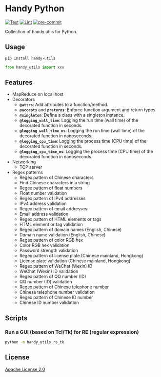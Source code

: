 # Handy Python

[![Test](https://github.com/leven-cn/handy.py/actions/workflows/test.yml/badge.svg)](https://github.com/leven-cn/handy.py/actions/workflows/test.yml)
[![Lint](https://github.com/leven-cn/handy.py/actions/workflows/lint.yml/badge.svg)](https://github.com/leven-cn/handy.py/actions/workflows/lint.yml)
[![pre-commit](https://img.shields.io/badge/pre--commit-enabled-brightgreen?logo=pre-commit&logoColor=white)](https://github.com/pre-commit/pre-commit)

Collection of handy utils for Python.

## Usage

```bash
pip install handy-utils
```

```python
from handy_utils import xxx
```

## Features

- MapReduce on local host
- Decorators
  - **`@attrs`**: Add attributes to a function/method.
  - **`@accepts`** and **`@returns`**: Enforce function argument and return types.
  - **`@singleton`**: Define a class with a singleton instance.
  - **`@logging_wall_time`**: Logging the run time (wall time) of the decorated function in seconds.
  - **`@logging_wall_time_ns`**: Logging the run time (wall time) of the decorated function in nanoseconds.
  - **`@logging_cpu_time`**: Logging the process time (CPU time) of the decorated function in seconds.
  - **`@logging_cpu_time_ns`**: Logging the process time (CPU time) of the decorated function in nanoseconds.
- Networking
  - TCP server
- Regex patterns
  - Regex pattern of Chinese characters
  - Find Chinese characters in a string
  - Regex pattern of float numbers
  - Float number validation
  - Regex pattern of IPv4 addresses
  - IPv4 address validation
  - Regex pattern of email addresses
  - Email address validation
  - Regex pattern of HTML elements or tags
  - HTML element or tag validation
  - Regex pattern of domain names (English, Chinese)
  - Domain name validation (English, Chinese)
  - Regex pattern of color RGB hex
  - Color RGB hex validation
  - Password strength validation
  - Regex pattern of license plate (Chinese mainland, Hongkong)
  - License plate validation (Chinese mainland, Hongkong)
  - Regex pattern of WeChat (Wexin) ID
  - WeChat (Wexin) ID validation
  - Regex pattern of QQ number (ID)
  - QQ number (ID) validation
  - Regex pattern of Chinese telephone number
  - Chinese telephone number validation
  - Regex pattern of Chinese ID number
  - Chinese ID number validation

## Scripts

### Run a GUI (based on Tcl/Tk) for RE (regular expression)

```bash
python -m handy_utils.re_tk
```

## License

[Apache License 2.0](https://github.com/leven-cn/handy.py/blob/master/LICENSE)
